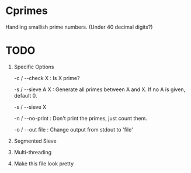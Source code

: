 Cprimes
=======

Handling smallish prime numbers. (Under 40 decimal digits?)

TODO
====

1) Specific Options

	-c / --check X     : Is X prime?

	-s / --sieve A X   : Generate all primes between A and X. If no A is given, default 0.
	
	-s / --sieve X      
	
	-n / --no-print    : Don't print the primes, just count them.
	
	-o / --out file    : Change output from stdout to 'file'

2) Segmented Sieve

3) Multi-threading

4) Make this file look pretty
